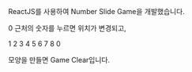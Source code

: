 ReactJS를 사용하여 Number Slide Game을 개발했습니다.

0 근처의 숫자를 누르면 위치가 변경되고,

1 2 3
4 5 6
7 8 0

모양을 만들면 Game Clear입니다.

